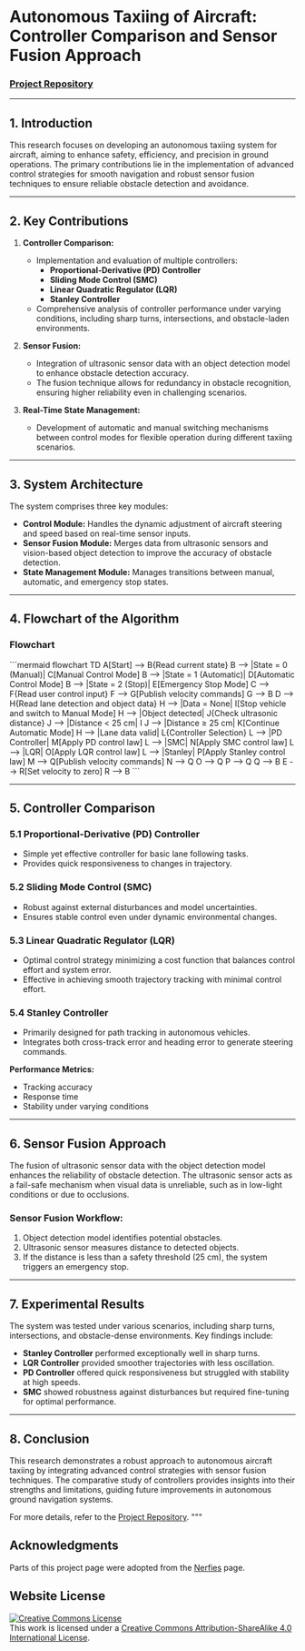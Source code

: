 # **Autonomous Taxiing of Aircraft: Controller Comparison and Sensor Fusion Approach**

### **[Project Repository](https://anujithm.github.io/Autonomous-Taxiing-of-Aircraft.github.io/)**

---

## **1. Introduction**

This research focuses on developing an autonomous taxiing system for aircraft, aiming to enhance safety, efficiency, and precision in ground operations. The primary contributions lie in the implementation of advanced control strategies for smooth navigation and robust sensor fusion techniques to ensure reliable obstacle detection and avoidance.


---

## **2. Key Contributions**

1. **Controller Comparison:**
   - Implementation and evaluation of multiple controllers:
     - **Proportional-Derivative (PD) Controller**
     - **Sliding Mode Control (SMC)**
     - **Linear Quadratic Regulator (LQR)**
     - **Stanley Controller**
   - Comprehensive analysis of controller performance under varying conditions, including sharp turns, intersections, and obstacle-laden environments.

2. **Sensor Fusion:**
   - Integration of ultrasonic sensor data with an object detection model to enhance obstacle detection accuracy.
   - The fusion technique allows for redundancy in obstacle recognition, ensuring higher reliability even in challenging scenarios.

3. **Real-Time State Management:**
   - Development of automatic and manual switching mechanisms between control modes for flexible operation during different taxiing scenarios.

---

## **3. System Architecture**

The system comprises three key modules:
- **Control Module:** Handles the dynamic adjustment of aircraft steering and speed based on real-time sensor inputs.
- **Sensor Fusion Module:** Merges data from ultrasonic sensors and vision-based object detection to improve the accuracy of obstacle detection.
- **State Management Module:** Manages transitions between manual, automatic, and emergency stop states.

---

## **4. Flowchart of the Algorithm**

### **Flowchart**

\`\`\`mermaid
flowchart TD
    A[Start] --> B{Read current state}
    B --> |State = 0 (Manual)| C[Manual Control Mode]
    B --> |State = 1 (Automatic)| D[Automatic Control Mode]
    B --> |State = 2 (Stop)| E[Emergency Stop Mode]
    C --> F{Read user control input}
    F --> G[Publish velocity commands]
    G --> B
    D --> H{Read lane detection and object data}
    H --> |Data = None| I[Stop vehicle and switch to Manual Mode]
    H --> |Object detected| J{Check ultrasonic distance}
    J --> |Distance < 25 cm| I
    J --> |Distance ≥ 25 cm| K[Continue Automatic Mode]
    H --> |Lane data valid| L{Controller Selection}
    L --> |PD Controller| M[Apply PD control law]
    L --> |SMC| N[Apply SMC control law]
    L --> |LQR| O[Apply LQR control law]
    L --> |Stanley| P[Apply Stanley control law]
    M --> Q[Publish velocity commands]
    N --> Q
    O --> Q
    P --> Q
    Q --> B
    E --> R[Set velocity to zero]
    R --> B
\`\`\`

---

## **5. Controller Comparison**

### **5.1 Proportional-Derivative (PD) Controller**
- Simple yet effective controller for basic lane following tasks.
- Provides quick responsiveness to changes in trajectory.

### **5.2 Sliding Mode Control (SMC)**
- Robust against external disturbances and model uncertainties.
- Ensures stable control even under dynamic environmental changes.

### **5.3 Linear Quadratic Regulator (LQR)**
- Optimal control strategy minimizing a cost function that balances control effort and system error.
- Effective in achieving smooth trajectory tracking with minimal control effort.

### **5.4 Stanley Controller**
- Primarily designed for path tracking in autonomous vehicles.
- Integrates both cross-track error and heading error to generate steering commands.

**Performance Metrics:**
- Tracking accuracy
- Response time
- Stability under varying conditions

---

## **6. Sensor Fusion Approach**

The fusion of ultrasonic sensor data with the object detection model enhances the reliability of obstacle detection. The ultrasonic sensor acts as a fail-safe mechanism when visual data is unreliable, such as in low-light conditions or due to occlusions.

### **Sensor Fusion Workflow:**
1. Object detection model identifies potential obstacles.
2. Ultrasonic sensor measures distance to detected objects.
3. If the distance is less than a safety threshold (25 cm), the system triggers an emergency stop.

---

## **7. Experimental Results**

The system was tested under various scenarios, including sharp turns, intersections, and obstacle-dense environments. Key findings include:
- **Stanley Controller** performed exceptionally well in sharp turns.
- **LQR Controller** provided smoother trajectories with less oscillation.
- **PD Controller** offered quick responsiveness but struggled with stability at high speeds.
- **SMC** showed robustness against disturbances but required fine-tuning for optimal performance.

---

## **8. Conclusion**

This research demonstrates a robust approach to autonomous aircraft taxiing by integrating advanced control strategies with sensor fusion techniques. The comparative study of controllers provides insights into their strengths and limitations, guiding future improvements in autonomous ground navigation systems.

For more details, refer to the [Project Repository](https://anujithm.github.io/Autonomous-Taxiing-of-Aircraft.github.io/).
"""

## Acknowledgments
Parts of this project page were adopted from the [Nerfies](https://nerfies.github.io/) page.

## Website License
<a rel="license" href="http://creativecommons.org/licenses/by-sa/4.0/"><img alt="Creative Commons License" style="border-width:0" src="https://i.creativecommons.org/l/by-sa/4.0/88x31.png" /></a><br />This work is licensed under a <a rel="license" href="http://creativecommons.org/licenses/by-sa/4.0/">Creative Commons Attribution-ShareAlike 4.0 International License</a>.
